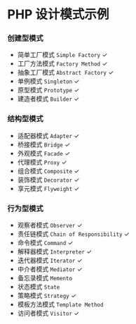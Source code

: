 # PHP 设计模式示例
### 创建型模式
  * 简单工厂模式 `Simple Factory` ✓
  * 工厂方法模式 `Factory Method` ✓
  * 抽象工厂模式 `Abstract Factory` ✓
  * 单例模式 `Singleton` ✓
  * 原型模式 `Prototype` ✓
  * 建造者模式 `Builder` ✓

### 结构型模式
  * 适配器模式 `Adapter` ✓
  * 桥接模式 `Bridge` ✓
  * 外观模式 `Facade` ✓
  * 代理模式 `Proxy` ✓
  * 组合模式 `Composite` ✓
  * 装饰模式 `Decorator` ✓
  * 享元模式 `Flyweight` ✓

### 行为型模式
  * 观察者模式 `Observer` ✓
  * 责任链模式 `Chain of Responsibility` ✓
  * 命令模式 `Command` ✓
  * 解释器模式 `Interpreter` ✓
  * 迭代器模式 `Iterator` ✓
  * 中介者模式 `Mediator` ✓
  * 备忘录模式 `Memento`
  * 状态模式 `State`
  * 策略模式 `Strategy` ✓
  * 模板方法模式 `Template Method`
  * 访问者模式 `Visitor` ✓
